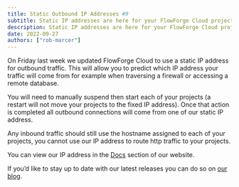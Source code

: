 ```yaml
---
title: Static Outbound IP Addresses #9
subtitle: Static IP addresses are here for your FlowForge Cloud projects’ outbound connections
description: Static IP addresses are here for your FlowForge Cloud projects’ outbound connections
date: 2022-09-27
authors: ["rob-marcer"]
---
```


On Friday last week we updated FlowForge Cloud to use a static IP address for outbound traffic. This will allow you to predict which IP address your traffic will come from for example when traversing a firewall or accessing a remote database.
<!--more-->

You will need to manually suspend then start each of your projects (a restart will not move your projects to the fixed IP address). Once that action is completed all outbound connections will come from one of our static IP address.

Any inbound traffic should still use the hostname assigned to each of your projects, you cannot use our IP address to route http traffic to your projects.

You can view our IP address in the [Docs](https://flowforge.com/docs/cloud#ip-addresses) section of our website.

If you’d like to stay up to date with our latest releases you can do so on [our blog](https://flowforge.com/blog).

